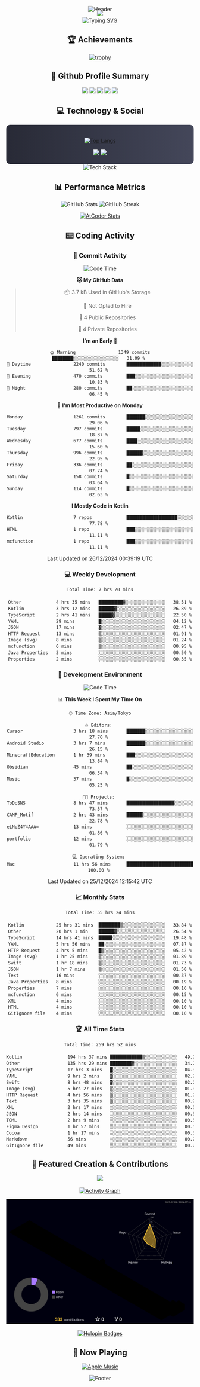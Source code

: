 <div align="center">
  
![Header](https://capsule-render.vercel.app/api?type=waving&color=gradient&customColorList=12&height=300&section=header&text=Welcome%20to%20Batapii's%20Universe&fontSize=50&animation=fadeIn&fontAlignY=40&desc=Android%20Developer%20|%20Kotlin%20LOVE%20)

<div style="margin-top: -20px;">
  <img src="https://readme-typing-svg.herokuapp.com/?lines=Crafting+Android+Experiences;Building+Tomorrow's+Apps+Today;Always+Learning,+Always+Growing&font=Fira%20Code&center=true&width=440&height=45&color=f75c7e&vCenter=true&size=22&pause=1000">
</div>

<a href="https://git.io/typing-svg">
  <img src="https://readme-typing-svg.demolab.com?font=Fira+Code&weight=600&size=28&duration=4000&pause=1000&center=true&vCenter=true&width=800&lines=Hey+there!+I'm+Batapii+%F0%9F%91%8B;Android+Developer+from+Japan+%F0%9F%87%AF%F0%9F%87%B5" alt="Typing SVG" />
</a>

## 🏆 Achievements

[![trophy](https://github-profile-trophy.vercel.app/?username=batapii&theme=onestar&no-frame=true&no-bg=true&column=8&rank=SECRET,SSS,SS,S,AAA,AA,A,B,C,?&margin-w=10&margin-h=10)](https://github.com/ryo-ma/github-profile-trophy)

## 🎯 Github Profile Summary

<div align="center">
  <img src="http://github-profile-summary-cards.vercel.app/api/cards/profile-details?username=batapii&theme=radical" />
  <img src="http://github-profile-summary-cards.vercel.app/api/cards/repos-per-language?username=batapii&theme=radical" />
  <img src="http://github-profile-summary-cards.vercel.app/api/cards/most-commit-language?username=batapii&theme=radical" />
  <img src="http://github-profile-summary-cards.vercel.app/api/cards/stats?username=batapii&theme=radical" />
  <img src="http://github-profile-summary-cards.vercel.app/api/cards/productive-time?username=batapii&theme=radical" />
</div>

## 💻 Technology & Social

<div align="center" style="background: linear-gradient(to right, #282A36, #44475A); padding: 20px; border-radius: 10px;">

[![Top Langs](https://github-readme-stats.vercel.app/api/top-langs/?username=batapii
)](https://github.com/anuraghazra/github-readme-stats)

<div style="margin-top: 15px">
<a href="https://github.com/batapii"><img src="https://img.shields.io/github/followers/batapii?style=for-the-badge&logo=github&label=Follow&color=ff6e96&labelColor=282A36"/></a>
<a href="https://twitter.com/batapii3939"><img src="https://img.shields.io/twitter/follow/batapii?style=for-the-badge&logo=twitter&color=1DA1F2&labelColor=282A36&label= Twitter"/></a>
</div>

</div>

<div align="center">
<img src="https://github-readme-tech-stack.vercel.app/api/cards?title=Tech+Stack&align=center&titleAlign=center&fontSize=20&lineHeight=10&lineCount=4&theme=github_dark&width=800&bg=%230D1117&badge=%23161B22&border=%2321262D&titleColor=%2358A6FF&line1=kotlin%2Ckotlin%2C0095D5%3Bandroid%2Candroid%2C00ff00%3Bjetpackcompose%2Cjetpack%2C4285F4%3B&line2=swift%2Cswift%2CFA7343%3Bfirebase%2Cfirebase%2CFFCA28%3Bgithub%2Cgithub%2C181717%3B&line3=typescript%2Ctypescript%2C3178C6%3Bgraphql%2Cgraphql%2CE10098%3Bsupabase%2Csupabase%2C3FCF8E%3B&line4=gradle%2Cgradle%2C02303A%3Bgitkraken%2Cgitkraken%2C179287%3Bpostman%2Cpostman%2CFF6C37%3B" alt="Tech Stack" />
</div>



## 📊 Performance Metrics

<div align="center">

![GitHub Stats](https://github-readme-stats.vercel.app/api?username=batapii&show_icons=true&theme=radical&hide_border=true&bg_color=0D1117)
![GitHub Streak](https://github-readme-streak-stats.herokuapp.com/?user=batapii&theme=radical&hide_border=true&background=0D1117)

[![AtCoder Stats](https://atcoder-readme-stats.vercel.app/stats/batapii3939?theme=dark&show_history=5&width=495)](https://github.com/iwbc-mzk/atcoder-readme-stats)

</div>

## ⌨️ Coding Activity

### 🌟 Commit Activity
<!--START_SECTION:commit-stats-->
![Code Time](http://img.shields.io/badge/Code%20Time-396%20hrs%2045%20mins-blue)

**🐱 My GitHub Data** 

> 📦 3.7 kB Used in GitHub's Storage 
 > 
> 🚫 Not Opted to Hire
 > 
> 📜 4 Public Repositories 
 > 
> 🔑 4 Private Repositories 
 > 
**I'm an Early 🐤** 

```text
🌞 Morning                1349 commits        ████████░░░░░░░░░░░░░░░░░   31.09 % 
🌆 Daytime                2240 commits        █████████████░░░░░░░░░░░░   51.62 % 
🌃 Evening                470 commits         ███░░░░░░░░░░░░░░░░░░░░░░   10.83 % 
🌙 Night                  280 commits         ██░░░░░░░░░░░░░░░░░░░░░░░   06.45 % 
```
📅 **I'm Most Productive on Monday** 

```text
Monday                   1261 commits        ███████░░░░░░░░░░░░░░░░░░   29.06 % 
Tuesday                  797 commits         █████░░░░░░░░░░░░░░░░░░░░   18.37 % 
Wednesday                677 commits         ████░░░░░░░░░░░░░░░░░░░░░   15.60 % 
Thursday                 996 commits         ██████░░░░░░░░░░░░░░░░░░░   22.95 % 
Friday                   336 commits         ██░░░░░░░░░░░░░░░░░░░░░░░   07.74 % 
Saturday                 158 commits         █░░░░░░░░░░░░░░░░░░░░░░░░   03.64 % 
Sunday                   114 commits         █░░░░░░░░░░░░░░░░░░░░░░░░   02.63 % 
```


**I Mostly Code in Kotlin** 

```text
Kotlin                   7 repos             ███████████████████░░░░░░   77.78 % 
HTML                     1 repo              ███░░░░░░░░░░░░░░░░░░░░░░   11.11 % 
mcfunction               1 repo              ███░░░░░░░░░░░░░░░░░░░░░░   11.11 % 
```




 Last Updated on 26/12/2024 00:39:19 UTC
<!--END_SECTION:commit-stats-->

### 💻 Weekly Development
<!--START_SECTION:wakatime-->

```txt
Total Time: 7 hrs 20 mins

Other             4 hrs 35 mins   █████████▓░░░░░░░░░░░░░░░   38.51 %
Kotlin            3 hrs 12 mins   ██████▓░░░░░░░░░░░░░░░░░░   26.89 %
TypeScript        2 hrs 41 mins   █████▓░░░░░░░░░░░░░░░░░░░   22.50 %
YAML              29 mins         █░░░░░░░░░░░░░░░░░░░░░░░░   04.12 %
JSON              17 mins         ▓░░░░░░░░░░░░░░░░░░░░░░░░   02.47 %
HTTP Request      13 mins         ▒░░░░░░░░░░░░░░░░░░░░░░░░   01.91 %
Image (svg)       8 mins          ▒░░░░░░░░░░░░░░░░░░░░░░░░   01.24 %
mcfunction        6 mins          ▒░░░░░░░░░░░░░░░░░░░░░░░░   00.95 %
Java Properties   3 mins          ░░░░░░░░░░░░░░░░░░░░░░░░░   00.50 %
Properties        2 mins          ░░░░░░░░░░░░░░░░░░░░░░░░░   00.35 %
```

<!--END_SECTION:wakatime-->

### 🔨 Development Environment
<!--START_SECTION:dev-stats-->
![Code Time](http://img.shields.io/badge/Code%20Time-396%20hrs%2045%20mins-blue)

📊 **This Week I Spent My Time On** 

```text
🕑︎ Time Zone: Asia/Tokyo

🔥 Editors: 
Cursor                   3 hrs 18 mins       ███████░░░░░░░░░░░░░░░░░░   27.70 % 
Android Studio           3 hrs 7 mins        ███████░░░░░░░░░░░░░░░░░░   26.15 % 
MinecraftEducation       1 hr 39 mins        ███░░░░░░░░░░░░░░░░░░░░░░   13.84 % 
Obsidian                 45 mins             ██░░░░░░░░░░░░░░░░░░░░░░░   06.34 % 
Music                    37 mins             █░░░░░░░░░░░░░░░░░░░░░░░░   05.25 % 

🐱‍💻 Projects: 
ToDoSNS                  8 hrs 47 mins       ██████████████████░░░░░░░   73.57 % 
CAMP_Motif               2 hrs 43 mins       ██████░░░░░░░░░░░░░░░░░░░   22.78 % 
eLNoZ4Y4AAA=             13 mins             ░░░░░░░░░░░░░░░░░░░░░░░░░   01.86 % 
portfolio                12 mins             ░░░░░░░░░░░░░░░░░░░░░░░░░   01.79 % 

💻 Operating System: 
Mac                      11 hrs 56 mins      █████████████████████████   100.00 % 
```


 Last Updated on 25/12/2024 12:15:42 UTC
<!--END_SECTION:dev-stats-->

### 📈 Monthly Stats
<!--START_SECTION:wakamonth-->

```txt
Total Time: 55 hrs 24 mins

Kotlin            25 hrs 31 mins  ████████▒░░░░░░░░░░░░░░░░   33.84 %
Other             20 hrs 1 min    ██████▓░░░░░░░░░░░░░░░░░░   26.54 %
TypeScript        14 hrs 41 mins  █████░░░░░░░░░░░░░░░░░░░░   19.48 %
YAML              5 hrs 56 mins   ██░░░░░░░░░░░░░░░░░░░░░░░   07.87 %
HTTP Request      4 hrs 5 mins    █▒░░░░░░░░░░░░░░░░░░░░░░░   05.42 %
Image (svg)       1 hr 25 mins    ▒░░░░░░░░░░░░░░░░░░░░░░░░   01.89 %
Swift             1 hr 18 mins    ▒░░░░░░░░░░░░░░░░░░░░░░░░   01.73 %
JSON              1 hr 7 mins     ▒░░░░░░░░░░░░░░░░░░░░░░░░   01.50 %
Text              16 mins         ░░░░░░░░░░░░░░░░░░░░░░░░░   00.37 %
Java Properties   8 mins          ░░░░░░░░░░░░░░░░░░░░░░░░░   00.19 %
Properties        7 mins          ░░░░░░░░░░░░░░░░░░░░░░░░░   00.16 %
mcfunction        6 mins          ░░░░░░░░░░░░░░░░░░░░░░░░░   00.15 %
XML               4 mins          ░░░░░░░░░░░░░░░░░░░░░░░░░   00.10 %
HTML              4 mins          ░░░░░░░░░░░░░░░░░░░░░░░░░   00.10 %
GitIgnore file    4 mins          ░░░░░░░░░░░░░░░░░░░░░░░░░   00.10 %
```

<!--END_SECTION:wakamonth-->

### 🏆 All Time Stats
<!--START_SECTION:wakaalltime-->

```txt
Total Time: 259 hrs 52 mins

Kotlin                 194 hrs 37 mins ████████████▒░░░░░░░░░░░░   49.23 %
Other                  135 hrs 29 mins ████████▓░░░░░░░░░░░░░░░░   34.27 %
TypeScript             17 hrs 3 mins   █░░░░░░░░░░░░░░░░░░░░░░░░   04.31 %
YAML                   9 hrs 2 mins    ▓░░░░░░░░░░░░░░░░░░░░░░░░   02.29 %
Swift                  8 hrs 48 mins   ▓░░░░░░░░░░░░░░░░░░░░░░░░   02.23 %
Image (svg)            5 hrs 27 mins   ▒░░░░░░░░░░░░░░░░░░░░░░░░   01.38 %
HTTP Request           4 hrs 56 mins   ▒░░░░░░░░░░░░░░░░░░░░░░░░   01.25 %
Text                   3 hrs 35 mins   ▒░░░░░░░░░░░░░░░░░░░░░░░░   00.91 %
XML                    2 hrs 17 mins   ░░░░░░░░░░░░░░░░░░░░░░░░░   00.58 %
JSON                   2 hrs 14 mins   ░░░░░░░░░░░░░░░░░░░░░░░░░   00.57 %
TOML                   2 hrs 9 mins    ░░░░░░░░░░░░░░░░░░░░░░░░░   00.55 %
Figma Design           1 hr 57 mins    ░░░░░░░░░░░░░░░░░░░░░░░░░   00.50 %
Cocoa                  1 hr 17 mins    ░░░░░░░░░░░░░░░░░░░░░░░░░   00.33 %
Markdown               56 mins         ░░░░░░░░░░░░░░░░░░░░░░░░░   00.24 %
GitIgnore file         49 mins         ░░░░░░░░░░░░░░░░░░░░░░░░░   00.21 %
```

<!--END_SECTION:wakaalltime-->


## 🌟 Featured Creation & Contributions

<div align="center">
  <a href="https://github.com/batapii/ToDoSNS">
    <img src="https://github-readme-stats.vercel.app/api/pin/?username=batapii&repo=ToDoSNS&theme=radical&hide_border=true&bg_color=0D1117" />
  </a>

[![Activity Graph](https://github-readme-activity-graph.vercel.app/graph?username=batapii&custom_title=Contribution%20Graph&hide_border=true&theme=radical&bg_color=0D1117)](https://github.com/ashutosh00710/github-readme-activity-graph)

![3D Contrib](./profile-3d-contrib/profile-night-rainbow.svg)

[![Holopin Badges](https://holopin.me/batapii)](https://holopin.io/@batapii)

</div>

## 🎵 Now Playing

<div align="center">
  
[![Apple Music](https://music-profile.rayriffy.com/theme/dark.svg?uid=001005.6598667d2ffd4a10a4f429edd0ba24c4.1156)](https://github.com/rayriffy/apple-music-github-profile)

</div>

![Footer](https://capsule-render.vercel.app/api?type=waving&color=gradient&customColorList=12&height=100&section=footer)

</div>
